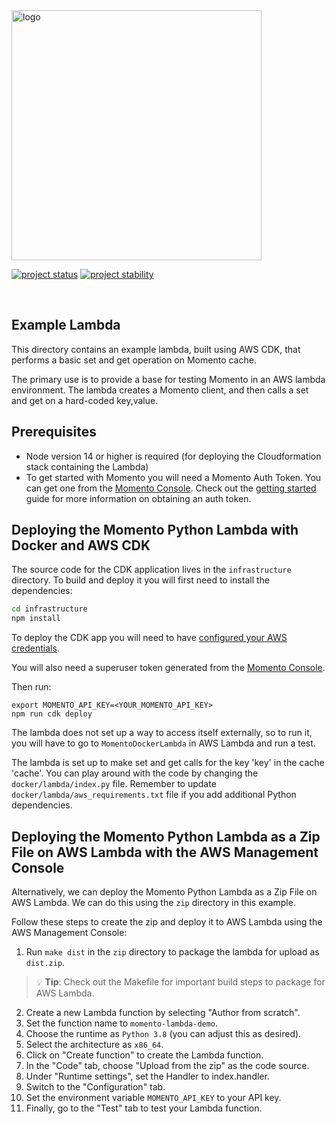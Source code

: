 <head>
  <meta name="Momento Python Client Library Documentation" content="Python client software development kit for Momento Cache">
</head>
<img src="https://docs.momentohq.com/img/logo.svg" alt="logo" width="400"/>

[![project status](https://momentohq.github.io/standards-and-practices/badges/project-status-official.svg)](https://github.com/momentohq/standards-and-practices/blob/main/docs/momento-on-github.md)
[![project stability](https://momentohq.github.io/standards-and-practices/badges/project-stability-stable.svg)](https://github.com/momentohq/standards-and-practices/blob/main/docs/momento-on-github.md)

<br>

## Example Lambda

This directory contains an example lambda, built using AWS CDK, that performs a basic set and get operation on Momento cache.

The primary use is to provide a base for testing Momento in an AWS lambda environment. The lambda creates a Momento client, and then calls a set and get on a hard-coded key,value.

## Prerequisites

- Node version 14 or higher is required (for deploying the Cloudformation stack containing the Lambda)
- To get started with Momento you will need a Momento Auth Token. You can get one from the [Momento Console](https://console.gomomento.com). Check out the [getting started](https://docs.momentohq.com/getting-started) guide for more information on obtaining an auth token.

## Deploying the Momento Python Lambda with Docker and AWS CDK

The source code for the CDK application lives in the `infrastructure` directory.
To build and deploy it you will first need to install the dependencies:

```bash
cd infrastructure
npm install
```

To deploy the CDK app you will need to have [configured your AWS credentials](https://docs.aws.amazon.com/cli/latest/userguide/cli-chap-authentication.html#cli-chap-authentication-precedence).

You will also need a superuser token generated from the [Momento Console](https://console.gomomento.com).

Then run:

```
export MOMENTO_API_KEY=<YOUR_MOMENTO_API_KEY>
npm run cdk deploy
```

The lambda does not set up a way to access itself externally, so to run it, you will have to go to `MomentoDockerLambda` in AWS Lambda and run a test.

The lambda is set up to make set and get calls for the key 'key' in the cache 'cache'. You can play around with the code by changing the `docker/lambda/index.py` file. Remember to update `docker/lambda/aws_requirements.txt` file if you add additional Python dependencies.

## Deploying the Momento Python Lambda as a Zip File on AWS Lambda with the AWS Management Console

Alternatively, we can deploy the Momento Python Lambda as a Zip File on AWS Lambda. We can do this using the `zip` directory in this example.

Follow these steps to create the zip and deploy it to AWS Lambda using the AWS Management Console:

1. Run `make dist` in the `zip` directory to package the lambda for upload as `dist.zip`.

> :bulb: **Tip**: Check out the Makefile for important build steps to package for AWS Lambda.

2. Create a new Lambda function by selecting "Author from scratch".
3. Set the function name to `momento-lambda-demo`.
4. Choose the runtime as `Python 3.8` (you can adjust this as desired).
5. Select the architecture as `x86_64`.
6. Click on "Create function" to create the Lambda function.
7. In the "Code" tab, choose "Upload from the zip" as the code source.
8. Under "Runtime settings", set the Handler to index.handler.
9. Switch to the "Configuration" tab.
10. Set the environment variable `MOMENTO_API_KEY` to your API key.
11. Finally, go to the "Test" tab to test your Lambda function.
